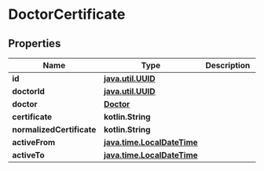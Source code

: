 
# DoctorCertificate

## Properties
Name | Type | Description | Notes
------------ | ------------- | ------------- | -------------
**id** | [**java.util.UUID**](java.util.UUID.md) |  |  [optional]
**doctorId** | [**java.util.UUID**](java.util.UUID.md) |  |  [optional]
**doctor** | [**Doctor**](Doctor.md) |  |  [optional]
**certificate** | **kotlin.String** |  |  [optional]
**normalizedCertificate** | **kotlin.String** |  |  [optional]
**activeFrom** | [**java.time.LocalDateTime**](java.time.OffsetDateTime.md) |  |  [optional]
**activeTo** | [**java.time.LocalDateTime**](java.time.OffsetDateTime.md) |  |  [optional]



